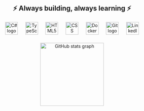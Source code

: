 <h2 align="center">⚡ Always building, always learning ⚡</h2>

###

<section align="center">
   <img
      src="https://skillicons.dev/icons?i=cs"
      height="40"
      alt="C# logo"
   />&nbsp;&nbsp;&nbsp;&nbsp;&nbsp;
   <img
      src="https://skillicons.dev/icons?i=ts"
      height="40"
      alt="TypeScript logo"
   />&nbsp;&nbsp;&nbsp;&nbsp;&nbsp;
   <img
      src="https://skillicons.dev/icons?i=html"
      height="40"
      alt="HTML5 logo"
   />&nbsp;&nbsp;&nbsp;&nbsp;&nbsp;
   <img
      src="https://skillicons.dev/icons?i=css"
      height="40"
      alt="CSS logo"
   />&nbsp;&nbsp;&nbsp;&nbsp;&nbsp;
   <img
      src="https://skillicons.dev/icons?i=docker"
      height="40"
      alt="Docker logo"
   />&nbsp;&nbsp;&nbsp;&nbsp;&nbsp;
   <img
      src="https://skillicons.dev/icons?i=git"
      height="40"
      alt="Git logo"
   />&nbsp;&nbsp;&nbsp;&nbsp;&nbsp;
   <a href="https://www.linkedin.com/in/brendo-pereira-viegas/" target="_blank">
      <img
         src="https://skillicons.dev/icons?i=linkedin"
         height="40"
         alt="LinkedIn logo"
      />
   </a>
</section>

###

<section align="center">
   <img
      src="https://github-readme-stats.vercel.app/api?username=brendo-pereira-viegas&hide_title=false&hide_rank=false&show_icons=true&include_all_commits=true&count_private=true&disable_animations=false&theme=tokyonight&locale=en&hide_border=false"
      alt="GitHub stats graph"
      height="200"
   />
</section>
